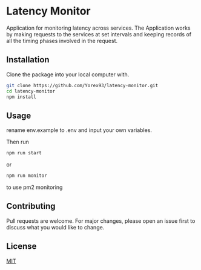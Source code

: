 # Latency Monitor

Application for monitoring latency across services. The Application works by making requests to the services at set intervals and keeping records of all the timing phases involved in the request.

## Installation
Clone the package into your local computer with.

```bash
git clone https://github.com/Yorex93/latency-monitor.git
cd latency-monitor
npm install
```

## Usage
rename env.example to .env and input your own variables.

Then run
```bash
npm run start
```
or
```bash 
npm run monitor
```
to use pm2 monitoring

## Contributing
Pull requests are welcome. For major changes, please open an issue first to discuss what you would like to change.

## License
[MIT](https://choosealicense.com/licenses/mit/)